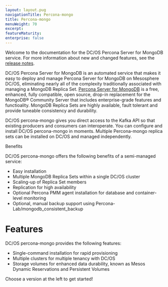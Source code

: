 ```yaml
---
layout: layout.pug
navigationTitle: Percona-mongo
title: Percona-mongo
menuWeight: 70
excerpt:
featureMaturity:
enterprise: false
---
```


<!-- This source repo for this topic is https://github.com/mesosphere/dcos-mongo -->


Welcome to the documentation for the DC/OS Percona Server for MongoDB service. For more information about new and changed features, see the [release notes](https://github.com/mesosphere/dcos-mongo/releases/).

DC/OS Percona Server for MongoDB is an automated service that makes it easy to deploy and manage Percona Server for MongoDB on Mesosphere DC/OS, eliminating nearly all of the complexity traditionally associated with managing a MongoDB Replica Set. [Percona Server for MongoDB](https://www.percona.com/software/mongo-database/percona-server-for-mongodb) is a free, enhanced, fully compatible, open source, drop-in replacement for the MongoDB® Community Server that includes enterprise-grade features and functioality. MongoDB Replica Sets are highly available, fault tolerant and provide tuneable consistency and durability.

DC/OS percona-mongo gives you direct access to the Kafka API so that existing producers and consumers can interoperate. You can configure and install DC/OS percona-mongo in moments. Multiple Percona-mongo replica sets can be installed on DC/OS and managed independently.

Benefits

DC/OS percona-mongo offers the following benefits of a semi-managed service:

*   Easy installation
*   Multiple MongoDB Replica Sets within a single DC/OS cluster
*   Scaling-up of Replica Set members
*   Replication for high availability
*   Optional Percona PMM agent installation for database and container-level monitoring 
*   Optional, manual backup support using Percona-Lab/mongodb_consistent_backup

# Features

DC/OS percona-mongo provides the following features:

*   Single-command installation for rapid provisioning
*   Multiple clusters for multiple tenancy with DC/OS
*   Storage volumes for enhanced data durability, known as Mesos Dynamic Reservations and Persistent Volumes

Choose a version at the left to get started!
